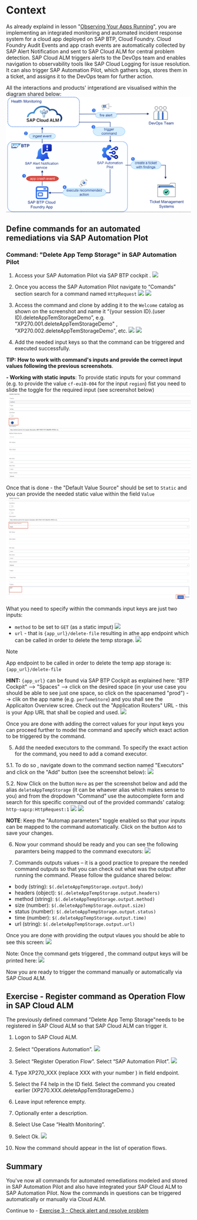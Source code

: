 # Context

As already explaind in lesson "[Observing Your Apps Running](url)", you are implementing an integrated monitoring and automated incident response system for a cloud app deployed on SAP BTP, Cloud Foundry. Cloud Foundry Audit Events and app crash events are automatically collected by SAP Alert Notification and sent to SAP Cloud ALM for central problem detection. SAP Cloud ALM triggers alerts to the DevOps team and enables navigation to observability tools like SAP Cloud Logging for issue resolution. It can also trigger SAP Automation Pilot, which gathers logs, stores them in a ticket, and assigns it to the DevOps team for further action.

All the interactions and products' intgerationd are visualised within the diagram shared below: 
![](/exercises/ex5/images/solution-overview.png)



## Define commands for an automated remediations via SAP Automation Plot   

### Command: "Delete App Temp Storage" in SAP Automation Pilot 

1. Access your SAP Automation Pilot via SAP BTP cockpit  .
![](./images/01-accessing-automation-pilot.png)

2.	Once you access the SAP Automation Pilot navigate to “Comands” section search for a command named `HttpRequest`
![](./images/command_search.png)
![](./images/2.1.2-pic-01.png)

   
3.	Access the command and clone by adding it to the `Welcome` catalog as shown on the screenshot and name it “{your session ID}.(user ID).deleteAppTemStorageDemo”, e.g. "XP270.001.deleteAppTemStorageDemo" ,  "XP270.002.deleteAppTemStorageDemo", etc.
![](./images/2.1.2-pic-02.png)
![](./images/2.1.2-pic-03.png)

4.	Add the needed input keys so that the command can be triggered and executed successfully.

**TIP:** **How to work with command's inputs and provide the correct input values following the previous screenshots**. 

**- Working with static inputs**: To provide static inputs for your command (e.g. to provide the value `cf-eu10-004` for the input `region`) fist you need to slide the toggle for the required input (see screenshot below)
![](/exercises/ex2/images/before-toggle_2.png)

Once that is done - the "Default Value Source" should be set to `Static` and you can provide the needed static value within the field `Value`
![](/exercises/ex2/images/after-toggle_2.png)

What you need to specify within the commands input keys are just two inputs:
- `method` to be set to `GET` (as a static imput)
![](./images/2.1.2-pic-06.png)
- `url` - that is `{app_url}/delete-file` resulting in athe  app endpoint which can be called in order to delete the temp storage.
![](./images/2.1.2-pic-05.png)

> [!NOTE]
> App endpoint to be called in order to delete the temp app storage is: `{app_url}/delete-file`

**HINT:** `{app_url}` can be found via SAP BTP Cockpit as explained here: "BTP Cockpit" --> "Spaces" --> click on the desired space (in your use case you should be able to see just one space, so click on the spacenamed "prod") --> clik on the app name (e.g. `perfumeStore`) and you shall see the Applicaiton Overview scree. Check out the "Application Routers" URL - this is your App URL that shall be copied and used. 
![](./images/2.1.2-pic-04.png)

Once you are done with adding the correct values for your input keys you can proceed further to model the command and specify which exact action to be triggered by the command.

5.	Add the needed executors to the command.
To specify the exact action for the command, you need to add a comand executor.

5.1. To do so , navigate down to the command section named "Executors" and click on the "Add" button (see the screenshot below):
![](./images/04-02-automation-pilot.png)


5.2.  Now Click on the button `Here` as per the screenshot below and add the alias `deleteAppTempStorage` (it can be whaever alias which makes sense to you) and from the dropdown "Command" use the autocomplete form and search for this specific command out of the provided commands' catalog: `http-sapcp:HttpRequest:1`
![](./images/04-03-automation-pilot.png)
![](./images/2.1.2-pic-07.png)

**NOTE**: Keep the "Automap parameters" toggle enabled so that your inputs can be mapped to the command automatically. Click on the button `Add` to save your changes.

6.	Now your command should be ready and you can see the following paramters being mapped to the command executors:
![](./images/2.1.2-pic-08.png)

7. Commands outputs values  – it is a good practice to prepare the needed command outputs so that you can check out what was the output after running the command. Please follow the guidance shared below:
- body (string): `$(.deleteAppTempStorage.output.body)`
- headers (object): `$(.deleteAppTempStorage.output.headers)`
- method (string): `$(.deleteAppTempStorage.output.method)`
- size (number): `$(.deleteAppTempStorage.output.size)`
- status (number): `$(.deleteAppTempStorage.output.status)`
- time (number): `$(.deleteAppTempStorage.output.time)`
- url (string): `$(.deleteAppTempStorage.output.url)`

Once you are done with providing the output vlaues you should be able to see this screen:
![](./images/2.1.2-pic-09.png)

Note: Once the command gets triggered , the command output keys will be printed here:
![](./images/2.1.2-pic-10.png)

Now you are ready to trigger the command manually or automatically via SAP Cloud ALM. 



## Exercise - Register command as Operation Flow in SAP Cloud ALM  

The previously defined command "Delete App Temp Storage"needs to be registered in SAP Cloud ALM so that SAP Cloud ALM can trigger it. 

1. Logon to SAP Cloud ALM.

2. Select “Operations Automation”.
![](./images/2.2-pic-01.png)

3. Select “Register Operation Flow”. Select “SAP Automation Pilot”.
![](./images/2.2-pic-02.png)

4. Type  XP270_XXX (replace XXX with your number ) in field endpoint.

5. Select the F4 help in the ID field. Select the command you created earlier (XP270.XXX.deleteAppTemStorageDemo.)

6. Leave input reference empty.

7. Optionally enter a description.

8. Select Use Case “Health Monitoring”.

9. Select Ok.
![](./images/2.2-pic03.png)

10. Now the command should appear in the list of operation flows. 

## Summary

You've now all commands for automated remediations modeled and stored in SAP Automation Pilot and also have integrated your SAP Cloud ALM to SAP Automation Pilot. Now the commands in questions can be triggered automatically or manually via Cloud ALM. 

Continue to - [Exercise 3 - Check alert and resolve problem ](../ex3/README.md)
